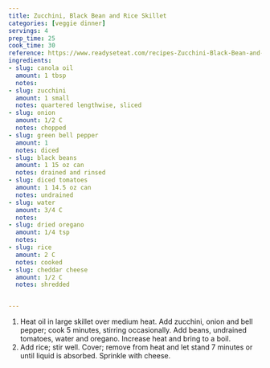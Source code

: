 ```yaml
---
title: Zucchini, Black Bean and Rice Skillet
categories: [veggie dinner]
servings: 4
prep_time: 25
cook_time: 30
reference: https://www.readyseteat.com/recipes-Zucchini-Black-Bean-and-Rice-Skillet-5623
ingredients:
- slug: canola oil
  amount: 1 tbsp
  notes:
- slug: zucchini
  amount: 1 small
  notes: quartered lengthwise, sliced
- slug: onion
  amount: 1/2 C
  notes: chopped
- slug: green bell pepper
  amount: 1
  notes: diced
- slug: black beans
  amount: 1 15 oz can
  notes: drained and rinsed
- slug: diced tomatoes
  amount: 1 14.5 oz can
  notes: undrained
- slug: water
  amount: 3/4 C
  notes:
- slug: dried oregano
  amount: 1/4 tsp
  notes:
- slug: rice
  amount: 2 C
  notes: cooked
- slug: cheddar cheese
  amount: 1/2 C
  notes: shredded


---
```


1. Heat oil in large skillet over medium heat. Add zucchini, onion and bell pepper; cook 5 minutes, stirring occasionally. Add beans, undrained tomatoes, water and oregano. Increase heat and bring to a boil.
2. Add rice; stir well. Cover; remove from heat and let stand 7 minutes or until liquid is absorbed. Sprinkle with cheese.
